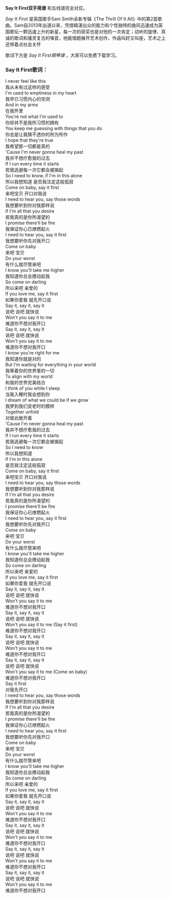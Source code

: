 

**Say It First双手简谱** 和五线谱完全对应。

_Say It First_ 是英国歌手Sam Smith全新专辑《The Thrill Of It
All》中的第2首歌曲。Sam自2013年出道以来，凭借精湛出众的能力和个性独特的曲风迅速成为英国歌坛一颗迅速上升的新星，每一次的获奖也是对他的一次肯定；动听的旋律、真诚的歌词和骚灵复古的嗓音，他能借题展开艺术创作，作品叫好又叫座，艺术之上还带着点社会关怀

歌词下方是 _Say It First钢琴谱_ ，大家可以免费下载学习。

### Say It First歌词：

I never feel like this  
我从未有过这样的感受  
I'm used to emptiness in my heart  
我早已习惯内心的空洞  
And in my arms  
在我怀里  
You're not what I'm used to  
你却并不是我所习惯的拥有  
You keep me guessing with things that you do  
你总是让我猜不透你的所为所作  
I hope that they're true  
我希望那一切都是真的  
'Cause I'm never gonna heal my past  
我并不想疗愈我的过去  
If I run every time it starts  
若我逃避每一次它都会被揭起  
So I need to know, if I'm in this alone  
所以我想知道 是否我注定这般孤寂  
Come on baby, say it first  
来吧宝贝 开口对我说  
I need to hear you, say those words  
我想要听到你对我那样说  
If I'm all that you desire  
若我真的是你所渴望的  
I promise there'll be fire  
我保证你心已燎燃起火  
I need to hear you, say it first  
我想要听你先对我开口  
Come on baby  
来吧 宝贝  
Do your worst  
有什么就尽管来吧  
I know you'll take me higher  
我知道你总会撩动起我  
So come on darling  
所以来吧 亲爱的  
If you love me, say it first  
如果你爱我 就先开口说  
Say it, say it, say it  
说吧 说吧 就快说  
Won't you say it to me  
难道你不想对我开口  
Say it, say it, say it  
说吧 说吧 就快说  
Won't you say it to me  
难道你不想对我开口  
I know you're right for me  
我知道你就是对的  
But I'm waiting for everything in your world  
我等着你的世界里的一切  
To align with my world  
和我的世界完美结合  
I think of you while I sleep  
当我入睡时我会想到你  
I dream of what we could be if we grow  
我梦到我们变老时的模样  
Together unfold  
对彼此敞开着  
'Cause I'm never gonna heal my past  
我并不想疗愈我的过去  
If I run every time it starts  
若我逃避每一次它都会被揭起  
So I need to know  
所以我想知道  
If I'm in this alone  
是否我注定这般孤寂  
Come on baby, say it first  
来吧宝贝 开口对我说  
I need to hear you, say those words  
我想要听到你对我那样说  
If I'm all that you desire  
若我真的是你所渴望的  
I promise there'll be fire  
我保证你心已燎燃起火  
I need to hear you, say it first  
我想要听你先对我开口  
Come on baby  
来吧 宝贝  
Do your worst  
有什么就尽管来吧  
I know you'll take me higher  
我知道你总会撩动起我  
So come on darling  
所以来吧 亲爱的  
If you love me, say it first  
如果你爱我 就先开口说  
Say it, say it, say it  
说吧 说吧 就快说  
Won't you say it to me  
难道你不想对我开口  
Say it, say it, say it  
说吧 说吧 就快说  
Won't you say it to me (Say it first)  
难道你不想对我开口  
Say it, say it, say it  
说吧 说吧 就快说  
Won't you say it to me  
难道你不想对我开口  
Say it, say it, say it  
说吧 说吧 就快说  
Won't you say it to me (Come on baby)  
难道你不想对我开口  
Say it first  
对我先开口  
I need to hear you, say those words  
我想要听到你对我那样说  
If I'm all that you desire  
若我真的是你所渴望的  
I promise there'll be fire  
我保证你心已燎燃起火  
I need to hear you, say it first  
我想要听你先对我开口  
Come on baby  
来吧 宝贝  
Do your worst  
有什么就尽管来吧  
I know you'll take me higher  
我知道你总会撩动起我  
So come on darling  
所以来吧 亲爱的  
If you love me, say it first  
如果你爱我 就先开口说  
Say it, say it, say it  
说吧 说吧 就快说  
Won't you say it to me  
难道你不想对我开口  
Say it, say it, say it  
说吧 说吧 就快说  
Won't you say it to me  
难道你不想对我开口  
Say it, say it, say it  
说吧 说吧 就快说  
Won't you say it to me  
难道你不想对我开口  
Say it, say it, say it  
说吧 说吧 就快说  
Won't you say it to me  
难道你不想对我开口

